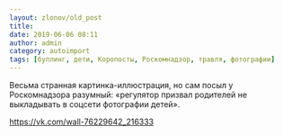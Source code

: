 ```yaml
---
layout: zlonov/old_post
title: 
date: 2019-06-06 08:11
author: admin
category: autoimport
tags: [буллинг, дети, Коропосты, Роскомнадзор, травля, фотографии]
---
```


Весьма странная картинка-иллюстрация, но сам посыл у Роскомнадзора разумный: «регулятор призвал родителей не выкладывать в соцсети фотографии детей». 



<a href="https://vk.com/wall-76229642_216333">https://vk.com/wall-76229642_216333</a> 

